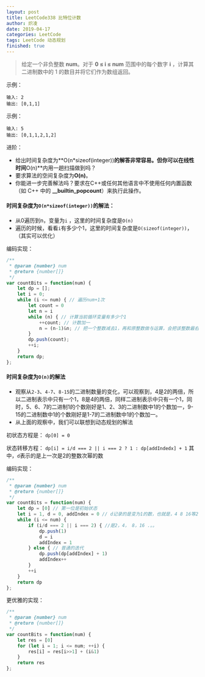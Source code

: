 ```yaml
---
layout: post
title: LeetCode338 比特位计数
author: 炽凌
date: 2019-04-17
categories: LeetCode
tags: LeetCode 动态规划
finished: true
---
```

>给定一个非负整数 **num**。对于 **0 ≤ i ≤ num** 范围中的每个数字 **i** ，计算其二进制数中的 1 的数目并将它们作为数组返回。

示例：

```
输入: 2
输出: [0,1,1]
```

示例：

```
输入: 5
输出: [0,1,1,2,1,2]
```

进阶：

- 给出时间复杂度为**O(n\*sizeof(integer))**的解答非常容易。但你可以在线性时间**O(n)**内用一趟扫描做到吗？
- 要求算法的空间复杂度为**O(n)**。
- 你能进一步完善解法吗？要求在C++或任何其他语言中不使用任何内置函数（如 C++ 中的 **__builtin_popcount**）来执行此操作。

#### 时间复杂度为`O(n*sizeof(integer))`的解法：

- 从0遍历到n，变量为`i`  ，这里的时间复杂度是`O(n)`
- 遍历的时候，看看`i`有多少个1，这里的时间复杂度是`O(sizeof(integer))`，（其实可以优化）

编码实现：

```js
/**
 * @param {number} num
 * @return {number[]}
 */
var countBits = function(num) {
    let dp = [];
    let i = 0;
    while (i <= num) { // 遍历num+1次
        let count = 0
        let n = i
        while (n) { // 计算当前循环变量有多少个1
        	++count; // 计数加一
            n = (n-1)&n; // 把一个整数减去1，再和原整数做与运算，会把该整数最右边一个1变成0，一个整数的二进制表示仲有多少个1，就可以进行多少次这样的操作
        }
        dp.push(count);
        ++i;
    }
    return dp;
};
```

#### 时间复杂度为`O(n)`的解法

- 观察从`2-3`、`4-7`、`8-15`的二进制数量的变化，可以观察到，4是2的两倍，所以二进制表示中只有一个1，8是4的两倍，同样二进制表示中只有一个1，同时，5、6、7的二进制1的个数刚好是1、2、3的二进制数中1的个数加一，9-15的二进制数中1的个数刚好是1-7的二进制数中1的个数加一。
- 从上面的观察中，我们可以联想到动态规划的解法

初状态方程是： `dp[0] = 0`

状态转移方程： `dp[i] = i/d === 2 || i === 2 ? 1 : dp[addIndedx] + 1`  其中，`d`表示的是上一次是2的整数次幂的数

编码实现：

```js
/**
 * @param {number} num
 * @return {number[]}
 */
var countBits = function(num) {
    let dp = [0] // 第一位是初始状态
    let i = 1, d = 0, addIndex = 0 // d记录的是变为1的数，也就是，4 8 16等2的幂次数，addIndex是从前面加的顺序数
    while (i <= num) {
        if (i/d === 2 || i === 2) { //是2，4， 8，16 .。。
            dp.push(1)
            d = i
            addIndex = 1
        } else { // 普通的迭代
            dp.push(dp[addIndex] + 1)
            addIndex++
        }
        ++i
    }
    return dp
};
```

更优雅的实现：

```js
/**
 * @param {number} num
 * @return {number[]}
 */
var countBits = function(num) {
    let res = [0]
    for (let i = 1; i <= num; ++i) {
        res[i] = res[i>>1] + (i&1)
    }
    return res
};
```

